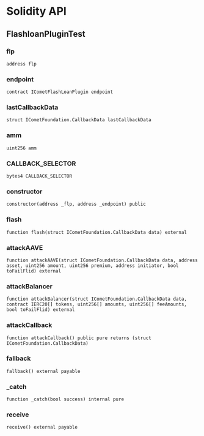 # Solidity API

## FlashloanPluginTest

### flp

```solidity
address flp
```

### endpoint

```solidity
contract ICometFlashLoanPlugin endpoint
```

### lastCallbackData

```solidity
struct ICometFoundation.CallbackData lastCallbackData
```

### amm

```solidity
uint256 amm
```

### CALLBACK_SELECTOR

```solidity
bytes4 CALLBACK_SELECTOR
```

### constructor

```solidity
constructor(address _flp, address _endpoint) public
```

### flash

```solidity
function flash(struct ICometFoundation.CallbackData data) external
```

### attackAAVE

```solidity
function attackAAVE(struct ICometFoundation.CallbackData data, address asset, uint256 amount, uint256 premium, address initiator, bool toFailFlid) external
```

### attackBalancer

```solidity
function attackBalancer(struct ICometFoundation.CallbackData data, contract IERC20[] tokens, uint256[] amounts, uint256[] feeAmounts, bool toFailFlid) external
```

### attackCallback

```solidity
function attackCallback() public pure returns (struct ICometFoundation.CallbackData)
```

### fallback

```solidity
fallback() external payable
```

### \_catch

```solidity
function _catch(bool success) internal pure
```

### receive

```solidity
receive() external payable
```
